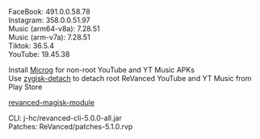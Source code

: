 FaceBook: 491.0.0.58.78  
Instagram: 358.0.0.51.97  
Music (arm64-v8a): 7.28.51  
Music (arm-v7a): 7.28.51  
Tiktok: 36.5.4  
YouTube: 19.45.38  

Install [Microg](https://github.com/ReVanced/GmsCore/releases) for non-root YouTube and YT Music APKs  
Use [zygisk-detach](https://github.com/j-hc/zygisk-detach) to detach root ReVanced YouTube and YT Music from Play Store  

[revanced-magisk-module](https://github.com/j-hc/revanced-magisk-module)
  
CLI: j-hc/revanced-cli-5.0.0-all.jar  
Patches: ReVanced/patches-5.1.0.rvp    
